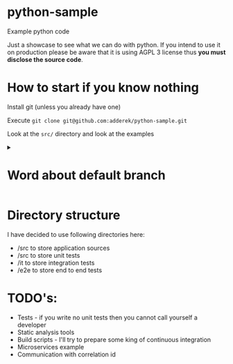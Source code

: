 # python-sample
Example python code

Just a showcase to see what we can do with python.
If you intend to use it on production please be aware that it is
using AGPL 3 license thus **you must disclose the source code**.

# How to start if you know nothing
Install git (unless you already have one)

Execute `git clone git@github.com:adderek/python-sample.git`

Look at the `src/` directory and look at the examples

<details><summary>
<h1>Word about default branch</h1></summary>
I have renamed default branch name back to master from main.

Github and many more companies are trying to follow the great confusion over the internet about USA slavery thing.
But I do not live in USA.

I live in Poland where slavery is usually about "white" people being slaves to other "white" people.
We had nothing like USA. We are not using feet, inches nor ounces.

I believe that all live matters, not only "black".
I must also say that I have never sen a black person, nor a white person.
As a physicist I can tell I have seen many people with different amount of pigment in their skin
but none of them had color white or black.
</details>

# Directory structure
I have decided to use following directories here:
- /src to store application sources
- /src to store unit tests
- /it to store integration tests
- /e2e to store end to end tests

# TODO's:
- Tests - if you write no unit tests then you cannot call yourself a developer
- Static analysis tools
- Build scripts - I'll try to prepare some king of continuous integration
- Microservices example
- Communication with correlation id
